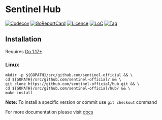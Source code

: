 # Sentinel Hub

[![Codecov](https://codecov.io/gh/sentinel-official/hub/branch/development/graph/badge.svg)](https://codecov.io/gh/sentinel-official/hub?branch=development)
[![GoReportCard](https://goreportcard.com/badge/github.com/sentinel-official/hub)](https://goreportcard.com/report/github.com/sentinel-official/hub)
[![Licence](https://img.shields.io/github/license/sentinel-official/hub.svg)](https://github.com/sentinel-official/hub/blob/development/LICENSE)
[![LoC](https://tokei.rs/b1/github/sentinel-official/hub)](https://github.com/sentinel-official/hub)
[![Tag](https://img.shields.io/github/tag/sentinel-official/hub.svg)](https://github.com/sentinel-official/hub/releases/latest)

## Installation

Requires [Go 1.17+](https://golang.org/dl/)

### Linux

```shell
mkdir -p ${GOPATH}/src/github.com/sentinel-official && \
cd ${GOPATH}/src/github.com/sentinel-official/ && \
git clone https://github.com/sentinel-official/hub.git && \
cd ${GOPATH}/src/github.com/sentinel-official/hub/ && \
make install
```

**Note:** To install a specific version or commit use `git checkout` command

For more documentation please visit [docs](https://github.com/sentinel-official/docs)
